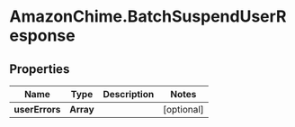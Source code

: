 # AmazonChime.BatchSuspendUserResponse

## Properties

Name | Type | Description | Notes
------------ | ------------- | ------------- | -------------
**userErrors** | **Array** |  | [optional] 


